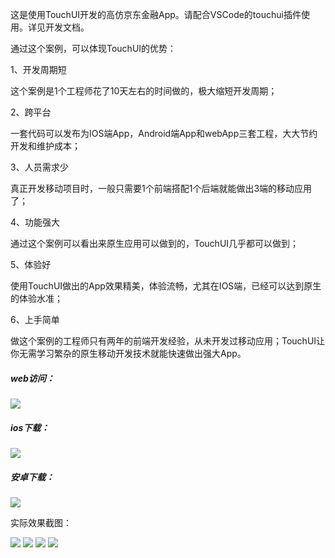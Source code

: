 这是使用TouchUI开发的高仿京东金融App。请配合VSCode的touchui插件使用。详见开发文档。

通过这个案例，可以体现TouchUI的优势：



1、开发周期短

这个案例是1个工程师花了10天左右的时间做的，极大缩短开发周期；

2、跨平台

一套代码可以发布为IOS端App，Android端App和webApp三套工程，大大节约开发和维护成本；

3、人员需求少

真正开发移动项目时，一般只需要1个前端搭配1个后端就能做出3端的移动应用了；

4、功能强大

通过这个案例可以看出来原生应用可以做到的，TouchUI几乎都可以做到；

5、体验好

使用TouchUI做出的App效果精美，体验流畅，尤其在IOS端，已经可以达到原生的体验水准；

6、上手简单

做这个案例的工程师只有两年的前端开发经验，从未开发过移动应用；TouchUI让你无需学习繁杂的原生移动开发技术就能快速做出强大App。



##### web访问：

 <img src="http://images.uileader.com/20180113/54493fea-1c2b-42e0-ae68-cb94c2a950e3.jpeg" />

##### ios下载：

 <img src="http://images.uileader.com/20180114/ab779caa-155f-44ba-ac68-783b83c81a64.png" />

##### 安卓下载：

 <img src="http://images.uileader.com/20180114/14e1be9c-02b1-41a3-af34-dffc884364c6.png" />



实际效果截图：

 <img src="http://images.uileader.com/20180114/8bfc65e9-ac20-4b13-9601-c346b483e92e.png" />



 <img src="http://images.uileader.com/20180114/6736fe2b-be49-488b-9055-f6881be5194b.png" />



 <img src="http://images.uileader.com/20180114/8e6a5a74-9685-47ef-aa1a-468a3f8f511b.png" />



 <img src="http://images.uileader.com/20180114/7f55983a-ea17-4801-b3a3-dfde5ce1307c.png" />